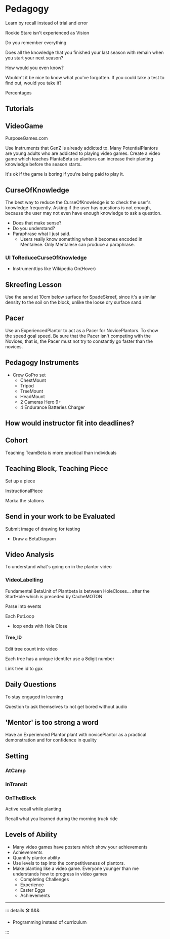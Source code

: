 # Pedagogy

Learn by recall instead of trial and error

Rookie Stare isn't experienced as Vision

Do you remember everything

Does all the knowledge that you finished your last season with remain when you start your next season?

How would you even know?

Wouldn't it be nice to know what you've forgotten. If you could take a test to find out, would you take it?

Percentages

## Tutorials

## VideoGame

PurposeGames.com

Use Instruments that GenZ is already addicted to. Many PotentialPlantors are young adults who are addicted to playing video games. Create a video game which teaches PlantaBeta so plantors can increase their planting knowledge before the season starts.

It's ok if the game is boring if you're being paid to play it.

## CurseOfKnowledge

The best way to reduce the CurseOfKnowledge is to check the user's knowledge frequently. Asking if the user has questions is not enough, because the user may not even have enough knowledge to ask a question.

- Does that make sense?
- Do you understand?
- Paraphrase what I just said.
    - Users really know something when it becomes encoded in Mentalese. Only Mentalese can produce a paraphrase.

### UI ToReduceCurseOfKnowledge

- Instrumenttips like Wikipedia On(Hover)

## Skreefing Lesson

Use the sand at 10cm below surface for SpadeSkreef, since it's a similar density to the soil on the block, unlike the loose dry surface sand.

## Pacer

Use an ExperiencedPlantor to act as a Pacer for NovicePlantors. To show the speed goal speed. Be sure that the Pacer isn't competing with the Novices, that is, the Pacer must not try to constantly go faster than the novices.

## Pedagogy Instruments

- Crew GoPro set
    - ChestMount
    - Tripod
    - TreeMount
    - HeadMount
    - 2 Cameras Hero 9+
    - 4 Endurance Batteries Charger

## How would instructor fit into deadlines?

## Cohort

Teaching TeamBeta is more practical than individuals

## Teaching Block, Teaching Piece

Set up a piece

InstructionalPiece

Marka the stations

## Send in your work to be Evaluated

Submit image of drawing for testing

- Draw a BetaDiagram

## Video Analysis

To understand what's going on in the plantor video

### VideoLabelling

Fundamental BetaUnit of Plantbeta is between HoleCloses... after the StartHole which is preceded by CacheMOTON

Parse into events

Each PutLoop

- loop ends with Hole Close

#### Tree_ID

Edit tree count into video

Each tree has a unique identifer use a 8digit number

Link tree id to gpx

## Daily Questions

To stay engaged in learning

Question to ask themselves to not get bored without audio

## 'Mentor' is too strong a word

Have an Experienced Plantor plant with novicePlantor as a practical demonstration and for confidence in quality

## Setting

### AtCamp

### InTransit

### OnTheBlock

Active recall while planting

Recall what you learned during the morning truck ride

## Levels of Ability

- Many video games have posters which show your achievements
- Achievements
- Quantify plantor ability
- Use levels to tap into the competitiveness of plantors.
- Make planting like a video game. Everyone younger than me understands how to progress in video games
    - Completing Challenges
    - Experience
    - Easter Eggs
    - Achievements

---

<!-- =================================================== -->
<!-- =================================================== -->
<!-- =================================================== -->
<!-- =================================================== -->
<!-- =================================================== -->
::: details 🛠 &&&

- Programming instead of curriculum

:::
